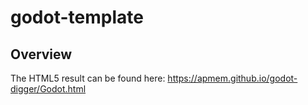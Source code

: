 # godot-template

## Overview

The HTML5 result can be found here: https://apmem.github.io/godot-digger/Godot.html
